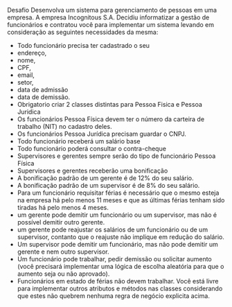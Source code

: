 Desafio
Desenvolva um sistema para gerenciamento de pessoas em uma empresa.
A empresa Incognitous S.A. Decidiu informatizar a gestão de funcionários e contratou você para implementar um sistema levando em consideração as seguintes necessidades da mesma:
- Todo funcionário precisa ter cadastrado o seu
- endereço,
- nome,
- CPF,
- email,
- setor,
- data de admissão
- data de demissão.
- Obrigatorio criar 2 classes distintas para Pessoa Fisica e Pessoa Juridica
- Os funcionários Pessoa Física devem ter o número da carteira de trabalho (NIT) no cadastro deles.
- Os funcionários Pessoa Jurídica precisam guardar o CNPJ.
- Todo funcionário receberá um salário base
- Todo funcionário poderá consultar o contra-cheque
- Supervisores e gerentes sempre serão do tipo de funcionário Pessoa Física
- Supervisores e gerentes receberão uma bonificação
- A bonificação padrão de um gerente é de 12% do seu salário.
- A bonificação padrão de um supervisor é de 8% do seu salário.
- Para um funcionário requisitar férias é necessário que o mesmo esteja na empresa há pelo menos 11 meses e que as últimas férias tenham sido tiradas há pelo menos 4 meses.
- um gerente pode demitir um funcionário ou um supervisor, mas não é possível demitir outro gerente.
- um gerente pode reajustar os salários de um funcionário ou de um supervisor, contanto que o reajuste não implique em redução do salário.
- Um supervisor pode demitir um funcionário, mas não pode demitir um gerente e nem outro supervisor.
- Um funcionário pode trabalhar, pedir demissão ou solicitar aumento (você precisará implementar uma lógica de escolha aleatória para que o aumento seja ou não aprovado).
- Funcionários em estado de férias não devem trabalhar.
Você está livre para implementar outros atributos e métodos nas classes considerando que estes não quebrem nenhuma regra de negócio explicita acima.